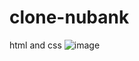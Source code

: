 # clone-nubank
html and css
![image](https://user-images.githubusercontent.com/83733895/125886200-924f0bad-693e-45fa-823b-c3a49fceb284.png)
